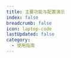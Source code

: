 ```yaml
---
title: 主要功能与配置演示
index: false
breadcrumb: false
icon: laptop-code
lastUpdated: false
category:
  - 使用指南
---
```


<Catalog />

